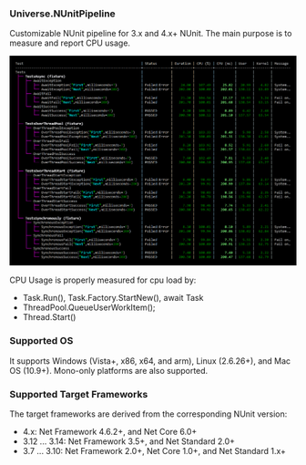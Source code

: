 ﻿### Universe.NUnitPipeline 
Customizable NUnit pipeline for 3.x and 4.x+ NUnit. The main purpose is to measure and report CPU usage. 

![CPU Usage Tree Report](https://raw.githubusercontent.com/devizer/Universe.NUnitPipeline/main/Universe.NUnitPipeline/NuGetPackage/Cpu-Usage-Screenshot-V5.png)

CPU Usage is properly measured for cpu load by:
- Task.Run(), Task.Factory.StartNew(), await Task
- ThreadPool.QueueUserWorkItem();
- Thread.Start()


### Supported OS
It supports Windows (Vista+, x86, x64, and arm), Linux (2.6.26+), and Mac OS (10.9+). Mono-only platforms are also supported.


### Supported Target Frameworks
The target frameworks are derived from the corresponding NUnit version:
- 4.x: Net Framework 4.6.2+, and Net Core 6.0+
- 3.12 ... 3.14: Net Framework 3.5+, and Net Standard 2.0+
- 3.7 ... 3.10: Net Framework 2.0+, Net Core 1.0+, and Net Standard 1.x+
